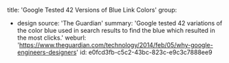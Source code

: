 title: 'Google Tested 42 Versions of Blue Link Colors'
group:
  - design
source: 'The Guardian'
summary: 'Google tested 42 variations of the color blue used in search results to find the blue which resulted in the most clicks.'
weburl: 'https://www.theguardian.com/technology/2014/feb/05/why-google-engineers-designers'
id: e0fcd3fb-c5c2-43bc-823c-e9c3c7888ee9

